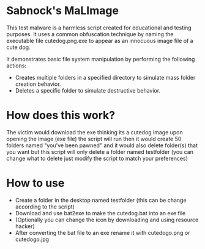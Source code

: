 # Sabnock's MaLImage

This test malware is a harmless script created for educational and testing purposes.
It uses a common obfuscation technique by naming the executable file cutedog.png.exe to appear as an innocuous image file of a cute dog. 

It demonstrates basic file system manipulation by performing the following actions:

 - Creates multiple folders in a specified directory to simulate mass folder creation behavior.
 - Deletes a specific folder to simulate destructive behavior.

# How does this work?
The victim would download the exe thinking its a cutedog image
upon opening the image (exe file) the script will run then it would create 50 folders named "you've been pawned"
and it would also delete folder(s) that you want but this script will only delete a folder named testfolder
(you can change what to delete just modify the script to match your preferences) 

# How to use
 - Create a folder in the desktop named testfolder (this can be change according to the script)
 - Download and use bat2exe to make the cutedog.bat into an exe file
 - (Optionally you can change the icon by downloading and using resource hacker)
 - After converting the bat file to an exe rename it with cutedogo.png or cutedogo.jpg